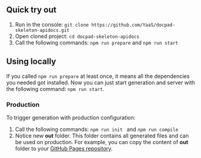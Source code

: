 ## Quick try out

1. Run in the console: `git clone https://github.com/YaaS/docpad-skeleton-apidocs.git`
2. Open cloned project: `cd docpad-skeleton-apidocs`
3. Call the following commands: `npm run prepare` and `npm run start`

## Using locally

If you called `npm run prepare` at least once, it means all the dependencies you needed got installed. Now you can just start generation and server with the following command: `npm run start`.

### Production

To trigger generation with production configuration:
1. Call the following commands: `npm run init ` and `npm run compile`
2. Notice new **out** folder. This folder contains all generated files and can be used on production. For example, you can copy the content of **out** folder to your [GitHub Pages repository](https://pages.github.com/).
